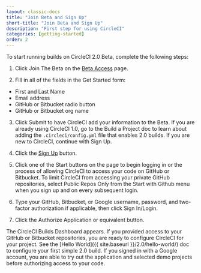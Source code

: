 ```yaml
---
layout: classic-docs
title: "Join Beta and Sign Up"
short-title: "Join Beta and Sign Up"
description: "First step for using CircleCI"
categories: [getting-started]
order: 2
---
```


To start running builds on CircleCI 2.0 Beta, complete the following steps:

1. Click Join The Beta on the [Beta Access](https://circleci.com/beta-access/) page.

2. Fill in all of the fields in the Get Started form:
- First and Last Name
- Email address
- GitHub or Bitbucket radio button
- GitHub or Bitbucket org name

3. Click Submit to have CircleCI add your information to the Beta. If you are already using CircleCI 1.0, go to the Build a Project doc to learn about adding the `.circleci/config.yml` file that enables 2.0 builds. If you are new to CircleCI, continue with Sign Up.

4. Click the [Sign Up](https://circleci.com/signup/) button.

5. Click one of the Start buttons on the page to begin logging in or the process of allowing CircleCI to access your code on GitHub or Bitbucket. To limit CircleCI from accessing your private GitHub repositories, select Public Repos Only from the Start with Github menu when you sign up and on every subsequent login.

6. Type your GitHub, Bitbucket, or Google username, password, and two-factor authorization if applicable, then click Sign In/Login.

7. Click the Authorize Application or equivalent button.

The CircleCI Builds Dashboard appears. If you provided access to your GitHub or Bitbucket repositories, you are ready to configure CircleCI for your project. See the [Hello World]({{ site.baseurl }}/2.0/hello-world/) doc to configure your first simple 2.0 build. If you signed in with a Google account, you are able to try out the application and selected demo projects before authorizing access to your code.
